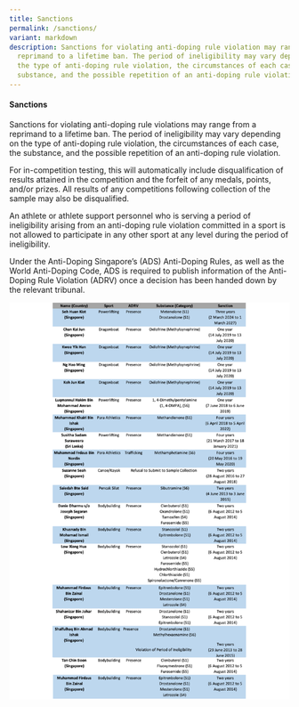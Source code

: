 ```yaml
---
title: Sanctions
permalink: /sanctions/
variant: markdown
description: Sanctions for violating anti-doping rule violation may range from a
  reprimand to a lifetime ban. The period of ineligibility may vary depending on
  the type of anti-doping rule violation, the circumstances of each case, the
  substance, and the possible repetition of an anti-doping rule violation.
---
```

#### Sanctions

Sanctions for violating anti-doping rule violations may range from a reprimand to a lifetime ban. The period of ineligibility may vary depending on the type of anti-doping rule violation, the circumstances of each case, the substance, and the possible repetition of an anti-doping rule violation.

For in-competition testing, this will automatically include disqualification of results attained in the competition and the forfeit of any medals, points, and/or prizes. All results of any competitions following collection of the sample may also be disqualified.

An athlete or athlete support personnel who is serving a period of ineligibility arising from an anti-doping rule violation committed in a sport is not allowed to participate in any other sport at any level during the period of ineligibility.

Under the Anti-Doping Singapore’s (ADS) Anti-Doping Rules, as well as the World Anti-Doping Code, ADS is required to publish information of the Anti-Doping Rule Violation (ADRV) once a decision has been handed down by the relevant tribunal.

![](/images/Anti%20Doping%20Rule%20Violation/Sanctions_List__Finalised_14_Jun_24_.png)